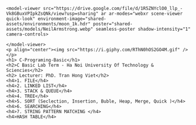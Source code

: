 <!DOCTYPE html>
<html lang="en">
<head>
    <meta charset="UTF-8">
    <meta http-equiv="X-UA-Compatible" content="IE=edge">
    <meta name="viewport" content="width=device-width, initial-scale=1.0">
</head>
<body>
    <!-- Import the component -->
    <script type="module" src="https://unpkg.com/@google/model-viewer/dist/model-viewer.min.js"></script>


    <model-viewer src="https://drive.google.com/file/d/1R5ZNYclO0_llp_-Vk8GBuxVPIpkZsQNk/view?usp=sharing" ar ar-modes="webxr scene-viewer quick-look" environment-image="shared-           assets/environments/moon_1k.hdr" poster="shared-assets/models/NeilArmstrong.webp" seamless-poster shadow-intensity="1" camera-controls>

    </model-viewer>
    <p align="center"><img src="https://i.giphy.com/RThN0hOS2GO4M.gif" /></p>
    <h1> C-Programing-Basic</h1>
    <h2>C Basic Lab Term - Ha Noi University Of Technology & Sciencies</h2>
    <h2> Lecturer: PhD. Tran Hong Viet</h2>
    <h4>1. FILE</h4>
    <h4>2. LINKED LIST</h4>
    <h4>3. STACK & QUEUE</h4>
    <h4>4. TREE</h4>
    <h4>5. SORT (Seclection, Insertion, Buble, Heap, Merge, Quick )</h4>
    <h4>6. SEARCHING</h4>
    <h4>7. STRING PATTERN MATCHING </h4>
    <h4>HASH TABLE</h4>
</body>
</html>
